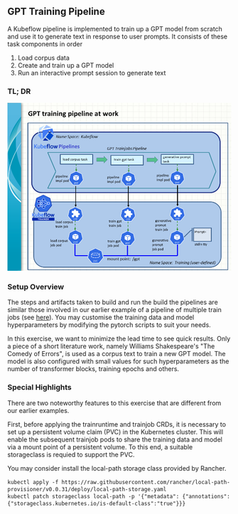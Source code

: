 ## GPT Training Pipeline

A Kubeflow pipeline is implemented to train up a GPT model from scratch and use it to generate text in response to user prompts. It consists of these task components in order
1. Load corpus data
2. Create and train up a GPT model
3. Run an interactive prompt session to generate text

### TL; DR

![GPT_Trainjobs_Pipeline](gpt_trainjobs_pipeline_20250820.png)

### Setup Overview

The steps and artifacts taken to build and run the build the pipelines are similar those involved in our earlier example of a pipeline of multiple train jobs (see [here](../multiple/readme.md)). You may customise the training data and model hyperparameters by modifying the pytorch scripts to suit your needs. 

In this exercise, we want to minimize the lead time to see quick results. Only a piece of a short literature work, namely Williams Shakespeare's "The Comedy of Errors", is used as a corpus text to train a new GPT model. The model is also configured with small values for such hyperparameters as the number of transformer blocks, training epochs and others.

### Special Highlights

There are two noteworthy features to this exercise that are different from our earlier examples.

First, before applying the trainruntime and trainjob CRDs, it is necessary to set up a persistent volume claim (PVC) in the Kubernetes cluster. This will enable the subsequent trainjob pods to share the training data and model via a mount point of a persistent volume. To this end, a suitable storageclass is requied to support the PVC.

You may consider install the local-path storage class provided by Rancher.
```
kubectl apply -f https://raw.githubusercontent.com/rancher/local-path-provisioner/v0.0.31/deploy/local-path-storage.yaml
kubectl patch storageclass local-path -p '{"metadata": {"annotations":{"storageclass.kubernetes.io/is-default-class":"true"}}}
```
